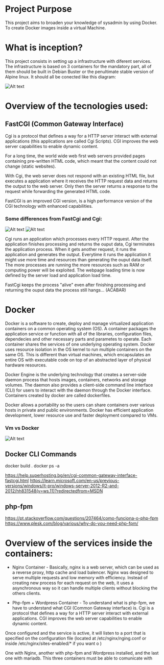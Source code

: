 # Project Purpose

This project aims to broaden your knowledge of sysadmin by using Docker. To create Docker images inside a virtual Machine.

# What is inception?

This project consists in setting up a infrastructure with diferent services. The infrastructure is based on 3 containers for the mandatory part, all of them should be built in Debian Buster or the penultimate stable version of Alpine linux. It should all be conected like this diagram:

![Alt text](ReadmeImgs/ProjectDiagram.png?raw=true "Project Diagram")

# Overview of the tecnologies used:

## FastCGI (Common Gateway Interface)
<!-- https://help.superhosting.bg/en/cgi-common-gateway-interface-fastcgi.html -->
Cgi is a protocol that defines a way for a HTTP server interact with external applications (this applications are called Cgi Scripts). CGI improves the web server capabilities to enable dynamic content.

For a long time, the world wide web first web servers provided pages containing pre-written HTML code, which meant that the content could not change (static websites).

With Cgi, the web server does not respond with an existing HTML file, but executes a application where it receives the HTTP request data and returns the output to the web server. Only then the server returns a response to the request while forwarding the generated HTML code.

FastCGI is an improved CGI version, is a high performance version of the CGI technology with enhanced capabilities.

### Some differences from FastCgi and Cgi:

![Alt text](ReadmeImgs/cgi.webp?raw=true "Cgi Description") ![Alt text](ReadmeImgs/Fastcgi.webp?raw=true "FastCgi Description")


Cgi runs an application which processes every HTTP request. After the application finishes processing and returns the ouput data, Cgi terminates the application process. When it gets another request, it runs the application and generates the output.
Everytime it runs the application it might use more time and resources than generating the ouput data itself.
The more processes are running the more resources such as RAM or computing power will be exploited. The webpage loading time is now defined by the server load and application load time.

FastCgi keeps the process "alive" even after finishing processing and returning the ouput data the process still hangs... (ACABAR)


# Docker 

Docker is a software to create, deploy and manage virtualized application containers on a common operating system (OS). A container packages the application service or function with all of the libraries, configuration files, dependecies and other necessary parts and parametes to operate. Each container shares the services of one underlying operating system.
Docker uses resource isolation in the OS kernel to run multiple containers on the same OS. This is different than virtual machines, which encapsulates an entire OS with executable code on top of an abstracted layer of physical hardware resources.

Docker Engine is the underlying technology that creates a server-side daemon process that hosts images, containers, networks and storage volumes.
The daemon also provides a client-side command line interface (CLI) for users to interact with the daemon through the Docker interface. Containers created by docker are called dockerfiles.

Docker allows a portability so the users can share containers over various hosts in private and public environments. Docker has efficient application development, lower resource use and faster deployment compared to VMs.

### Vm vs Docker

![Alt text](ReadmeImgs/vm_versus_docker.jpg?raw=true "Cgi Description")

## Docker CLI Commands 

docker build .
docker ps -a

https://help.superhosting.bg/en/cgi-common-gateway-interface-fastcgi.html
https://learn.microsoft.com/en-us/previous-versions/windows/it-pro/windows-server-2012-R2-and-2012/hh831548(v=ws.11)?redirectedfrom=MSDN

## php-fpm
https://pt.stackoverflow.com/questions/207464/como-funciona-o-php-fpm
https://www.plesk.com/blog/various/why-do-you-need-php-fpm/

# Overview of the services inside the containers:

* Nginx Container - Basically, nginx is a web server, which can be used as a reverse proxy, http cache and load balencer. Nginx was designed to serve multiple requests and low memory with efficiency. Instead of creating new process for each request on the web, it uses a asynchronous way so it can handle multiple clients without blocking the others clients.

* Php-fpm + Wordpress Container - To understand what is php-fpm, we have to understand what CGI (Common Gateway interface) is. Cgi is a protocol that defines a way for a HTTP server interact with external applications. CGI improves the web server capabilities to enable dynamic content. 


Once configured and the service is active, it will listen to a port that is specified on the configuration file (located at /etc/nginx/nging.conf or inside /etc/nginx/sites-enabled/* if you want o )

One with Nginx, another with php-fpm and Wordpress installed, and the last one with mariadb. This three containers must be able to comunicate with 


